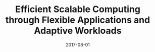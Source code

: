 ---
title: "Efficient Scalable Computing through Flexible Applications and Adaptive Workloads"
collection: publications
permalink: /publication/2017-08-01-Efficient-Scalable-Computing-through-Flexible-Applications-and-Adaptive-Workloads
type: "workshop"
date: 2017-08-01
venue: '<em>10th International Workshop on Parallel Programming Models and Systems Software for High-End Computing (P2S2) held in conjunction with IPDPS</em>'
citation: ' <strong>S. Iserte</strong>,  R. Mayo,  E. Quintana-Ortí,  V. Beltran, and  A. Peña, &quot;Efficient Scalable Computing through Flexible Applications and Adaptive Workloads.&quot; <em>10th International Workshop on Parallel Programming Models and Systems Software for High-End Computing (P2S2) held in conjunction with IPDPS</em>, Aug. 2017.'
---